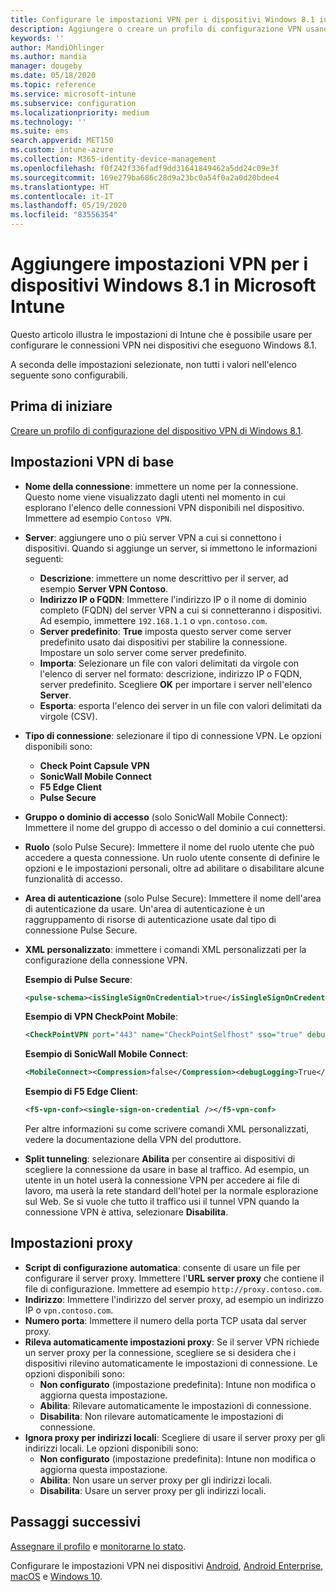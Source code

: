 ```yaml
---
title: Configurare le impostazioni VPN per i dispositivi Windows 8.1 in Microsoft Intune - Azure | Microsoft Docs
description: Aggiungere o creare un profilo di configurazione VPN usando le impostazioni di configurazione delle reti private virtuali (VPN), che include i dettagli della connessione e le impostazioni proxy per includere indirizzi IP o FQDN e porta TCP in Microsoft Intune sui dispositivi che eseguono Windows 8.1.
keywords: ''
author: MandiOhlinger
ms.author: mandia
manager: dougeby
ms.date: 05/18/2020
ms.topic: reference
ms.service: microsoft-intune
ms.subservice: configuration
ms.localizationpriority: medium
ms.technology: ''
ms.suite: ems
search.appverid: MET150
ms.custom: intune-azure
ms.collection: M365-identity-device-management
ms.openlocfilehash: f0f242f336fadf9dd31641849462a5dd24c09e3f
ms.sourcegitcommit: 169e279ba686c28d9a23bc0a54f0a2a0d20bdee4
ms.translationtype: HT
ms.contentlocale: it-IT
ms.lasthandoff: 05/19/2020
ms.locfileid: "83556354"
---
```

# <a name="add-vpn-settings-on-windows-81-devices-in-microsoft-intune"></a>Aggiungere impostazioni VPN per i dispositivi Windows 8.1 in Microsoft Intune

Questo articolo illustra le impostazioni di Intune che è possibile usare per configurare le connessioni VPN nei dispositivi che eseguono Windows 8.1.

A seconda delle impostazioni selezionate, non tutti i valori nell'elenco seguente sono configurabili.

## <a name="before-you-begin"></a>Prima di iniziare

[Creare un profilo di configurazione del dispositivo VPN di Windows 8.1](vpn-settings-configure.md).

## <a name="base-vpn-settings"></a>Impostazioni VPN di base

- **Nome della connessione**: immettere un nome per la connessione. Questo nome viene visualizzato dagli utenti nel momento in cui esplorano l'elenco delle connessioni VPN disponibili nel dispositivo. Immettere ad esempio `Contoso VPN`.
- **Server**: aggiungere uno o più server VPN a cui si connettono i dispositivi. Quando si aggiunge un server, si immettono le informazioni seguenti:
  - **Descrizione**: immettere un nome descrittivo per il server, ad esempio **Server VPN Contoso**.
  - **Indirizzo IP o FQDN**: Immettere l'indirizzo IP o il nome di dominio completo (FQDN) del server VPN a cui si connetteranno i dispositivi. Ad esempio, immettere `192.168.1.1` o `vpn.contoso.com`.
  - **Server predefinito**: **True** imposta questo server come server predefinito usato dai dispositivi per stabilire la connessione. Impostare un solo server come server predefinito.
  - **Importa**: Selezionare un file con valori delimitati da virgole con l'elenco di server nel formato: descrizione, indirizzo IP o FQDN, server predefinito. Scegliere **OK** per importare i server nell'elenco **Server**.
  - **Esporta**: esporta l'elenco dei server in un file con valori delimitati da virgole (CSV).

- **Tipo di connessione**: selezionare il tipo di connessione VPN. Le opzioni disponibili sono:
  - **Check Point Capsule VPN**
  - **SonicWall Mobile Connect**
  - **F5 Edge Client**
  - **Pulse Secure**

<!--- **Fingerprint** (Check Point Capsule VPN only): Specify a string (for example, "Contoso Fingerprint Code") that will be used to verify that the VPN server can be trusted. A fingerprint can be sent to the client so it knows to trust any server that presents the same fingerprint when connecting. If the device doesn't already have the fingerprint, it will prompt the user to trust the VPN server that they are connecting to while showing the fingerprint. (The user manually verifies the fingerprint and chooses **trust** to connect.) --->

- **Gruppo o dominio di accesso** (solo SonicWall Mobile Connect): Immettere il nome del gruppo di accesso o del dominio a cui connettersi.

- **Ruolo** (solo Pulse Secure): Immettere il nome del ruolo utente che può accedere a questa connessione. Un ruolo utente consente di definire le opzioni e le impostazioni personali, oltre ad abilitare o disabilitare alcune funzionalità di accesso.

- **Area di autenticazione** (solo Pulse Secure): Immettere il nome dell'area di autenticazione da usare. Un'area di autenticazione è un raggruppamento di risorse di autenticazione usate dal tipo di connessione Pulse Secure.

- **XML personalizzato**: immettere i comandi XML personalizzati per la configurazione della connessione VPN.

  **Esempio di Pulse Secure**:

  ```xml
  <pulse-schema><isSingleSignOnCredential>true</isSingleSignOnCredential></pulse-schema>
  ```

  **Esempio di VPN CheckPoint Mobile**:

  ```xml
  <CheckPointVPN port="443" name="CheckPointSelfhost" sso="true" debug="3" />
  ```

  **Esempio di SonicWall Mobile Connect**:

  ```xml
  <MobileConnect><Compression>false</Compression><debugLogging>True</debugLogging><packetCapture>False</packetCapture></MobileConnect>
  ```

  **Esempio di F5 Edge Client**:

  ```xml
  <f5-vpn-conf><single-sign-on-credential /></f5-vpn-conf>
  ```

  Per altre informazioni su come scrivere comandi XML personalizzati, vedere la documentazione della VPN del produttore.

- **Split tunneling**: selezionare **Abilita** per consentire ai dispositivi di scegliere la connessione da usare in base al traffico. Ad esempio, un utente in un hotel userà la connessione VPN per accedere ai file di lavoro, ma userà la rete standard dell'hotel per la normale esplorazione sul Web. Se si vuole che tutto il traffico usi il tunnel VPN quando la connessione VPN è attiva, selezionare **Disabilita**.

## <a name="proxy-settings"></a>Impostazioni proxy

- **Script di configurazione automatica**: consente di usare un file per configurare il server proxy. Immettere l'**URL server proxy** che contiene il file di configurazione. Immettere ad esempio `http://proxy.contoso.com`.
- **Indirizzo**: Immettere l'indirizzo del server proxy, ad esempio un indirizzo IP o `vpn.contoso.com`.
- **Numero porta**: Immettere il numero della porta TCP usata dal server proxy.
- **Rileva automaticamente impostazioni proxy**: Se il server VPN richiede un server proxy per la connessione, scegliere se si desidera che i dispositivi rilevino automaticamente le impostazioni di connessione. Le opzioni disponibili sono:
  - **Non configurato** (impostazione predefinita): Intune non modifica o aggiorna questa impostazione.
  - **Abilita**: Rilevare automaticamente le impostazioni di connessione.
  - **Disabilita**: Non rilevare automaticamente le impostazioni di connessione.
- **Ignora proxy per indirizzi locali**: Scegliere di usare il server proxy per gli indirizzi locali. Le opzioni disponibili sono:
  - **Non configurato** (impostazione predefinita): Intune non modifica o aggiorna questa impostazione.
  - **Abilita**: Non usare un server proxy per gli indirizzi locali.
  - **Disabilita**: Usare un server proxy per gli indirizzi locali.

## <a name="next-steps"></a>Passaggi successivi

[Assegnare il profilo](device-profile-assign.md) e [monitorarne lo stato](device-profile-monitor.md).

Configurare le impostazioni VPN nei dispositivi [Android](vpn-settings-android.md), [Android Enterprise](vpn-settings-android-enterprise.md), [macOS](vpn-settings-macos.md) e [Windows 10](vpn-settings-windows-10.md).
